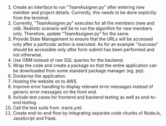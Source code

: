 1. Create an interface to run "TeamAssigner.py" after entering new member and project details. Currently, this needs to be done explicitly from the terminal.
2. Currently, "TeamAssigner.py" executes for all the members (new and old). Realistic scenario will be to run the algorithm for new members only. Therefore, update "TeamAssigner.py" for the same.
3. Provide State Management to ensure that the URLs will be accessed only after a particular action is executed. As for an example "/success" should be accessible only after form submit has been performed and not otherwise.
4. Use ORM instead of raw SQL queries for the backend.
5. Wrap the code and create a package so that the entire application can be downloaded from some standard package manager (eg. pip).
6. Dockerise the application.
7. Hosting the website on to AWS.
8. Improve error handling to display relevant error messages instead of generic error messages on the front end.
9. Include test cases for frontend and backend testing as well as end-to-end testing.
10. Call the test suite from .travis.yml. 
11. Create end-to-end flow by integrating separate code chunks of NodeJs, JavaScript and Flask.





